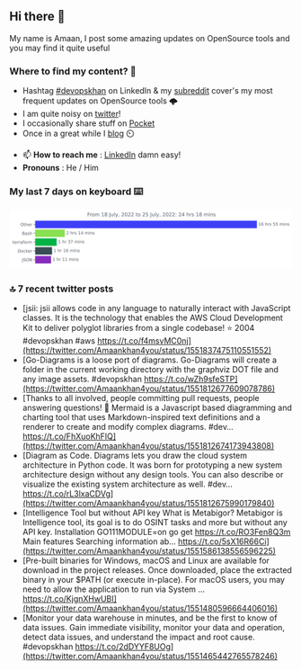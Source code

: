 <!--- [![Hits](https://hits.seeyoufarm.com/api/count/incr/badge.svg?url=https%3A%2F%2Fgithub.com%2Fakhan4u%2Fhit-counter&count_bg=%2379C83D&title_bg=%23555555&icon=&icon_color=%23E7E7E7&title=visits&edge_flat=false)](https://hits.seeyoufarm.com) --->

## Hi there 👋

My name is Amaan, I post some amazing updates on OpenSource tools and you may find it quite useful

### Where to find my content? 🤔

* Hashtag [#devopskhan](https://www.linkedin.com/feed/hashtag/devopskhan/) on LinkedIn & my [subreddit](https://www.reddit.com/r/devopskhan/) cover's my most frequent updates on OpenSource tools 🌩️
* I am quite noisy on [twitter](https://twitter.com/Amaankhan4you)!
* I occasionally share stuff on [Pocket](https://getpocket.com/@ej6g8d1dp2829A16a9Tf5d4T6bAMp3d8791rejDe86yem3bm4e14ex4fT4dluk29)
* Once in a great while I [blog](https://linuxparrot.com/) ⏲️


- 📫 **How to reach me** : [LinkedIn](https://www.linkedin.com/in/amaan-khan-linux-ninja) damn easy!
- **Pronouns** : He / Him

### My last 7 days on keyboard ⌨️

<img src="https://github.com/akhan4u/akhan4u/blob/main/images/stat.svg" alt="Amaan's Wakatime Activity!"/>

### 🔝 7 recent twitter posts
<!-- DEVDOJO:START -->
- [jsii: jsii allows code in any language to naturally interact with JavaScript classes. It is the technology that enables the AWS Cloud Development Kit to deliver polyglot libraries from a single codebase!
⭐️ 2004
#devopskhan #aws
https://t.co/f4msvMC0nj](https://twitter.com/Amaankhan4you/status/1551837475110551552)
- [Go-Diagrams is a loose port of diagrams. Go-Diagrams will create a folder in the current working directory with the graphviz DOT file and any image assets. #devopskhan https://t.co/wZh9sfeSTP](https://twitter.com/Amaankhan4you/status/1551812677609078786)
- [Thanks to all involved, people committing pull requests, people answering questions! 🙏 Mermaid is a Javascript based diagramming and charting tool that uses Markdown-inspired text definitions and a renderer to create and modify complex diagrams. #dev… https://t.co/FhXuoKhFIQ](https://twitter.com/Amaankhan4you/status/1551812674173943808)
- [Diagram as Code. Diagrams lets you draw the cloud system architecture in Python code. It was born for prototyping a new system architecture design without any design tools. You can also describe or visualize the existing system architecture as well. #dev… https://t.co/rL3lxaCDVg](https://twitter.com/Amaankhan4you/status/1551812675990179840)
- [Intelligence Tool but without API key What is Metabigor? Metabigor is Intelligence tool, its goal is to do OSINT tasks and more but without any API key. Installation GO111MODULE=on go get https://t.co/RO3Fen8Q3m Main features Searching information ab… https://t.co/5sX16R66Ci](https://twitter.com/Amaankhan4you/status/1551586138556596225)
- [Pre-built binaries for Windows, macOS and Linux are available for download in the project releases. Once downloaded, place the extracted binary in your $PATH &lpar;or execute in-place&rpar;. For macOS users, you may need to allow the application to run via System … https://t.co/KjgnXHwUBI](https://twitter.com/Amaankhan4you/status/1551480596664406016)
- [Monitor your data warehouse in minutes, and be the first to know of data issues. Gain immediate visibility, monitor your data and operation, detect data issues, and understand the impact and root cause. #devopskhan https://t.co/2dDYYF8UOg](https://twitter.com/Amaankhan4you/status/1551465442765578246)
<!-- DEVDOJO:END -->

<!-- ![Amaan's GitHub stats](https://github-readme-stats.vercel.app/api?username=akhan4u&count_private=true&show_icons=true&hide=contribs) -->
